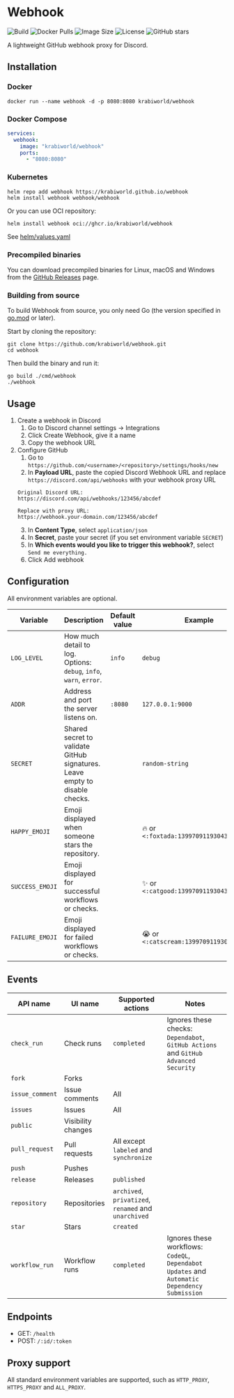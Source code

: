 # Webhook

![Build](https://github.com/krabiworld/webhook/actions/workflows/build.yml/badge.svg)
![Docker Pulls](https://img.shields.io/docker/pulls/krabiworld/webhook)
![Image Size](https://img.shields.io/docker/image-size/krabiworld/webhook/latest)
![License](https://img.shields.io/github/license/krabiworld/webhook)
![GitHub stars](https://img.shields.io/github/stars/krabiworld/webhook?style=social)

A lightweight GitHub webhook proxy for Discord.

## Installation

### Docker

```shell
docker run --name webhook -d -p 8080:8080 krabiworld/webhook
```

### Docker Compose

```yaml
services:
  webhook:
    image: "krabiworld/webhook"
    ports:
      - "8080:8080"
```

### Kubernetes

```shell
helm repo add webhook https://krabiworld.github.io/webhook
helm install webhook webhook/webhook
```

Or you can use OCI repository:

```shell
helm install webhook oci://ghcr.io/krabiworld/webhook
```

See [helm/values.yaml](helm/values.yaml)

### Precompiled binaries

You can download precompiled binaries for Linux, macOS and Windows from the [GitHub Releases](https://github.com/krabiworld/webhook/releases) page.

### Building from source

To build Webhook from source, you only need Go (the version specified in [go.mod](go.mod) or later).

Start by cloning the repository:

```shell
git clone https://github.com/krabiworld/webhook.git
cd webhook
```

Then build the binary and run it:

```shell
go build ./cmd/webhook
./webhook
```

## Usage

1. Create a webhook in Discord
   1. Go to Discord channel settings -> Integrations
   2. Click Create Webhook, give it a name
   3. Copy the webhook URL
2. Configure GitHub
   1. Go to `https://github.com/<username>/<repository>/settings/hooks/new`
   2. In **Payload URL**, paste the copied Discord Webhook URL and replace `https://discord.com/api/webhooks` with your webhook proxy URL
    ```text
    Original Discord URL:
    https://discord.com/api/webhooks/123456/abcdef
    
    Replace with proxy URL:
    https://webhook.your-domain.com/123456/abcdef
    ```
   3. In **Content Type**, select `application/json`
   4. In **Secret**, paste your secret (if you set environment variable `SECRET`)
   5. In **Which events would you like to trigger this webhook?**, select `Send me everything.`
   6. Click Add webhook

## Configuration

All environment variables are optional.

| Variable        | Description                                                                 | Default value | Example                                  |
|-----------------|-----------------------------------------------------------------------------|---------------|------------------------------------------|
| `LOG_LEVEL`     | How much detail to log. Options: `debug`, `info`, `warn`, `error`.          | `info`        | `debug`                                  |
| `ADDR`          | Address and port the server listens on.                                     | `:8080`       | `127.0.0.1:9000`                         |
| `SECRET`        | Shared secret to validate GitHub signatures. Leave empty to disable checks. |               | `random-string`                          |
| `HAPPY_EMOJI`   | Emoji displayed when someone stars the repository.                          |               | 🔥 or `<:foxtada:1399709119304306746>`   |
| `SUCCESS_EMOJI` | Emoji displayed for successful workflows or checks.                         |               | ✨ or `<:catgood:1399709119304306747>`    |
| `FAILURE_EMOJI` | Emoji displayed for failed workflows or checks.                             |               | 😭 or `<:catscream:1399709119304306748>` |

## Events

| API name        | UI name            | Supported actions                                    | Notes                                                                                         |
|-----------------|--------------------|------------------------------------------------------|-----------------------------------------------------------------------------------------------|
| `check_run`     | Check runs         | `completed`                                          | Ignores these checks: `Dependabot`, `GitHub Actions` and `GitHub Advanced Security`           |
| `fork`          | Forks              |                                                      |                                                                                               |
| `issue_comment` | Issue comments     | All                                                  |                                                                                               |
| `issues`        | Issues             | All                                                  |                                                                                               |
| `public`        | Visibility changes |                                                      |                                                                                               |
| `pull_request`  | Pull requests      | All except `labeled` and `synchronize`               |                                                                                               |
| `push`          | Pushes             |                                                      |                                                                                               |
| `release`       | Releases           | `published`                                          |                                                                                               |
| `repository`    | Repositories       | `archived`, `privatized`, `renamed` and `unarchived` |                                                                                               |
| `star`          | Stars              | `created`                                            |                                                                                               |
| `workflow_run`  | Workflow runs      | `completed`                                          | Ignores these workflows: `CodeQL`, `Dependabot Updates` and `Automatic Dependency Submission` |

## Endpoints

- GET: `/health`
- POST: `/:id/:token`

## Proxy support

All standard environment variables are supported, such as `HTTP_PROXY`, `HTTPS_PROXY` and `ALL_PROXY`.

